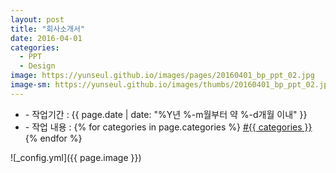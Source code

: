 ```yaml
---
layout: post
title: "회사소개서"
date: 2016-04-01
categories:
  - PPT
  - Design
image: https://yunseul.github.io/images/pages/20160401_bp_ppt_02.jpg
image-sm: https://yunseul.github.io/images/thumbs/20160401_bp_ppt_02.jpg
---
```


<ul class="inform">
	<li class="preview__date" itemprop="datePublished" datetime="{{ page.date | date_to_xmlschema }}">- 작업기간 : {{ page.date | date: "%Y년 %-m월부터 약 %-d개월 이내" }}</li>
	<li class="preview__catetory" itemprop="catetory">- 작업 내용 :
		{% for categories in page.categories %}
           <a href="/category/{{ categories }}/">#{{ categories }}</a>     
      	{% endfor %}</li>
</ul>

![_config.yml]({{ page.image }})


